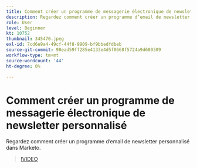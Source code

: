 ```yaml
---
title: Comment créer un programme de messagerie électronique de newsletter personnalisé
description: Regardez comment créer un programme d’email de newsletter personnalisé dans Marketo.
role: User
level: Beginner
kt: 10752
thumbnail: 345470.jpeg
exl-id: 7cd6e9a4-49cf-44f8-9909-bf9bbedfdbeb
source-git-commit: 98ead59ff285e4133e4d5f0668f5724a9d680309
workflow-type: tm+mt
source-wordcount: '44'
ht-degree: 0%

---
```


# Comment créer un programme de messagerie électronique de newsletter personnalisé

Regardez comment créer un programme d’email de newsletter personnalisé dans Marketo.

>[!VIDEO](https://video.tv.adobe.com/v/345470/?quality=12&learn=on)
